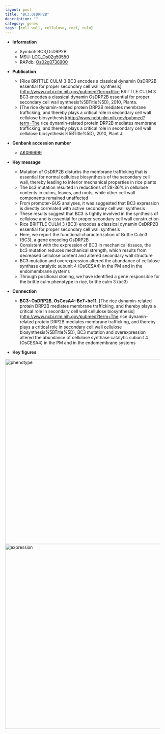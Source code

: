 ```yaml
---
layout: post
title: "BC3,OsDRP2B"
description: ""
category: genes
tags: [cell wall, cellulose, root, culm]
---
```


* **Information**  
    + Symbol: BC3,OsDRP2B  
    + MSU: [LOC_Os02g50550](http://rice.plantbiology.msu.edu/cgi-bin/ORF_infopage.cgi?orf=LOC_Os02g50550)  
    + RAPdb: [Os02g0738900](http://rapdb.dna.affrc.go.jp/viewer/gbrowse_details/irgsp1?name=Os02g0738900)  

* **Publication**  
    + [Rice BRITTLE CULM 3 BC3 encodes a classical dynamin OsDRP2B essential for proper secondary cell wall synthesis](http://www.ncbi.nlm.nih.gov/pubmed?term=Rice BRITTLE CULM 3 BC3 encodes a classical dynamin OsDRP2B essential for proper secondary cell wall synthesis%5BTitle%5D), 2010, Planta.
    + [The rice dynamin-related protein DRP2B mediates membrane trafficking, and thereby plays a critical role in secondary cell wall cellulose biosynthesis](http://www.ncbi.nlm.nih.gov/pubmed?term=The rice dynamin-related protein DRP2B mediates membrane trafficking, and thereby plays a critical role in secondary cell wall cellulose biosynthesis%5BTitle%5D), 2010, Plant J.

* **Genbank accession number**  
    + [AK099699](http://www.ncbi.nlm.nih.gov/nuccore/AK099699)

* **Key message**  
    + Mutation of OsDRP2B disturbs the membrane trafficking that is essential for normal cellulose biosynthesis of the secondary cell wall, thereby leading to inferior mechanical properties in rice plants
    + The bc3 mutation resulted in reductions of 28-36% in cellulose contents in culms, leaves, and roots, while other cell wall components remained unaffected
    + From promoter-GUS analyses, it was suggested that BC3 expression is directly correlated with active secondary cell wall synthesis
    + These results suggest that BC3 is tightly involved in the synthesis of cellulose and is essential for proper secondary cell wall construction
    + Rice BRITTLE CULM 3 (BC3) encodes a classical dynamin OsDRP2B essential for proper secondary cell wall synthesis
    + Here, we report the functional characterization of Brittle Culm3 (BC3), a gene encoding OsDRP2B
    + Consistent with the expression of BC3 in mechanical tissues, the bc3 mutation reduces mechanical strength, which results from decreased cellulose content and altered secondary wall structure
    + BC3 mutation and overexpression altered the abundance of cellulose synthase catalytic subunit 4 (OsCESA4) in the PM and in the endomembrane systems
    + Through positional cloning, we have identified a gene responsible for the brittle culm phenotype in rice, brittle culm 3 (bc3)

* **Connection**  
    + __BC3~OsDRP2B__, __OsCesA4~Bc7~bc11__, [The rice dynamin-related protein DRP2B mediates membrane trafficking, and thereby plays a critical role in secondary cell wall cellulose biosynthesis](http://www.ncbi.nlm.nih.gov/pubmed?term=The rice dynamin-related protein DRP2B mediates membrane trafficking, and thereby plays a critical role in secondary cell wall cellulose biosynthesis%5BTitle%5D), BC3 mutation and overexpression altered the abundance of cellulose synthase catalytic subunit 4 (OsCESA4) in the PM and in the endomembrane systems

* **Key figures**  
<img src="http://funRiceGenes.github.io/images/BC3.pheno.png" alt="phenotype"  style="width: 600px;"/>

<img src="http://funRiceGenes.github.io/images/BC3.exp.png" alt="expression"  style="width: 600px;"/>



